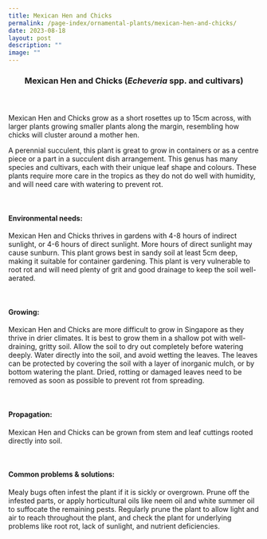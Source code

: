 ```yaml
---
title: Mexican Hen and Chicks
permalink: /page-index/ornamental-plants/mexican-hen-and-chicks/
date: 2023-08-18
layout: post
description: ""
image: ""
---
```

<header> 
	<h3>Mexican Hen and Chicks (<em>Echeveria</em> spp. and cultivars)</h3> 
</header>

<section>
	<p>Mexican Hen and Chicks grow as a short rosettes up to 15cm across, with larger plants growing smaller plants along the margin, resembling how chicks will cluster around a mother hen.</p>
	<p>A perennial succulent, this plant is great to grow in containers or as a centre piece or a part in a succulent dish arrangement. This genus has many species and cultivars, each with their unique leaf shape and colours. These plants require more care in the tropics as they do not do well with humidity, and will need care with watering to prevent rot.</p>
	 <br> 
</section> 
 
<section> 
  <h4>Environmental needs:</h4> 
  <p>Mexican Hen and Chicks thrives in gardens with 4-8 hours of indirect sunlight, or 4-6 hours of direct sunlight. More hours of direct sunlight may cause sunburn. This plant grows best in sandy soil at least 5cm deep, making it suitable for container gardening. This plant is very vulnerable to root rot and will need plenty of grit and good drainage to keep the soil well-aerated.</p> 
	<br>
</section>

<section> 
  <h4>Growing:</h4> 
	<p>Mexican Hen and Chicks are more difficult to grow in Singapore as they thrive in drier climates. It is best to grow them in a shallow pot with well-draining, gritty soil. Allow the soil to dry out completely before watering deeply. Water directly into the soil, and avoid wetting the leaves. The leaves can be protected by covering the soil with a layer of inorganic mulch, or by bottom watering the plant. Dried, rotting or damaged leaves need to be removed as soon as possible to prevent rot from spreading.</p> 
	<br> 
</section> 

<section> 
  <h4>Propagation:</h4> 
	<p>Mexican Hen and Chicks can be grown from stem and leaf cuttings rooted directly into soil.</p> 
	<br> 
</section> 
 
<section> 
  <h4>Common problems &amp; solutions:</h4> 
	<p>Mealy bugs often infest the plant if it is sickly or overgrown. Prune off the infested parts, or apply horticultural oils like neem oil and white summer oil to suffocate the remaining pests. Regularly prune the plant to allow light and air to reach throughout the plant, and check the plant for underlying problems like root rot, lack of sunlight, and nutrient deficiencies.</p>
	<br> 
</section>